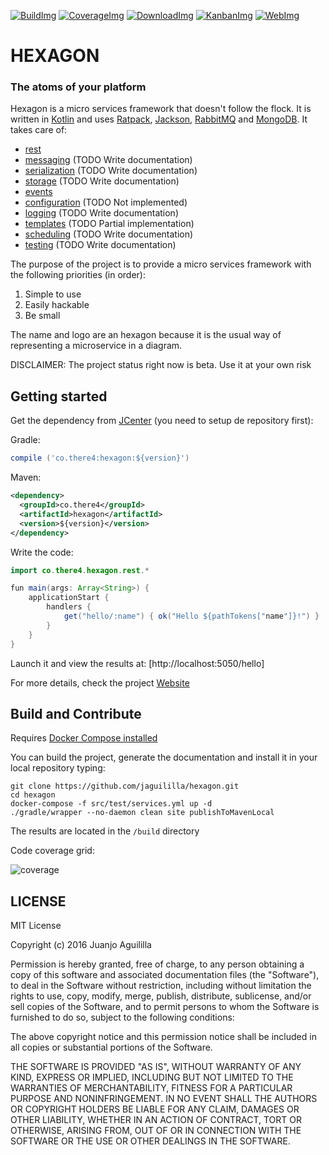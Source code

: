 [![BuildImg]][Build] [![CoverageImg]][Coverage]
[![DownloadImg]][Download] [![KanbanImg]][Kanban]
[![WebImg]][Web]

[BuildImg]: https://travis-ci.org/jaguililla/hexagon.svg?branch=master
[Build]: https://travis-ci.org/jaguililla/hexagon

[CoverageImg]: https://codecov.io/gh/jaguililla/hexagon/branch/master/graph/badge.svg
[Coverage]: https://codecov.io/gh/jaguililla/hexagon

[DownloadImg]: https://img.shields.io/bintray/v/jamming/maven/Hexagon.svg
[Download]: https://bintray.com/jamming/maven/Hexagon/_latestVersion

[KanbanImg]: https://img.shields.io/badge/kanban-huboard-blue.svg
[Kanban]: https://huboard.com/jaguililla/hexagon

[WebImg]: https://img.shields.io/badge/web-there4.co%2Fhexagon-blue.svg
[Web]: http://there4.co/hexagon

HEXAGON
=======
### The atoms of your platform

Hexagon is a micro services framework that doesn't follow the flock. It is written in [Kotlin] and
uses [Ratpack], [Jackson], [RabbitMQ] and [MongoDB]. It takes care of:

* [rest](http://there4.co/hexagon/rest.html)
* [messaging](http://there4.co/hexagon/messaging.html) (TODO Write documentation)
* [serialization](http://there4.co/hexagon/serialization.html) (TODO Write documentation)
* [storage](http://there4.co/hexagon/storage.html) (TODO Write documentation)
* [events](http://there4.co/hexagon/events.html)
* [configuration](http://there4.co/hexagon/configuration.html) (TODO Not implemented)
* [logging](http://there4.co/hexagon/logging.html) (TODO Write documentation)
* [templates](http://there4.co/hexagon/templates.html) (TODO Partial implementation)
* [scheduling](http://there4.co/hexagon/scheduling.html) (TODO Write documentation)
* [testing](http://there4.co/hexagon/testing.html) (TODO Write documentation)

The purpose of the project is to provide a micro services framework with the following priorities
(in order):

1. Simple to use
2. Easily hackable
3. Be small

The name and logo are an hexagon because it is the usual way of representing a microservice in a
diagram.

DISCLAIMER: The project status right now is beta. Use it at your own risk

[Kotlin]: http://kotlinlang.org
[Ratpack]: http://ratpack.io
[Jackson]: http://wiki.fasterxml.com/JacksonHome
[RabbitMQ]: http://www.rabbitmq.com
[MongoDB]: https://www.mongodb.com

## Getting started

Get the dependency from [JCenter][JCenter] (you need to setup de repository first):

Gradle:

```groovy
compile ('co.there4:hexagon:${version}')
```

Maven:

```xml
<dependency>
  <groupId>co.there4</groupId>
  <artifactId>hexagon</artifactId>
  <version>${version}</version>
</dependency>
```

[JCenter]: https://bintray.com/jamming/maven/Hexagon

Write the code:

```java
import co.there4.hexagon.rest.*

fun main(args: Array<String>) {
    applicationStart {
        handlers {
            get("hello/:name") { ok("Hello ${pathTokens["name"]}!") }
        }
    }
}
```

Launch it and view the results at: [http://localhost:5050/hello]

For more details, check the project [Website](http://there4.co/hexagon)

## Build and Contribute

Requires [Docker Compose installed](https://docs.docker.com/compose/install)

You can build the project, generate the documentation and install it in your local repository
typing:

    git clone https://github.com/jaguililla/hexagon.git
    cd hexagon
    docker-compose -f src/test/services.yml up -d
    ./gradle/wrapper --no-daemon clean site publishToMavenLocal

The results are located in the `/build` directory

Code coverage grid:

![coverage](https://codecov.io/gh/jaguililla/hexagon/branch/master/graphs/tree.svg)


LICENSE
-------

MIT License

Copyright (c) 2016 Juanjo Aguililla

Permission is hereby granted, free of charge, to any person obtaining a copy
of this software and associated documentation files (the "Software"), to deal
in the Software without restriction, including without limitation the rights
to use, copy, modify, merge, publish, distribute, sublicense, and/or sell
copies of the Software, and to permit persons to whom the Software is
furnished to do so, subject to the following conditions:

The above copyright notice and this permission notice shall be included in all
copies or substantial portions of the Software.

THE SOFTWARE IS PROVIDED "AS IS", WITHOUT WARRANTY OF ANY KIND, EXPRESS OR
IMPLIED, INCLUDING BUT NOT LIMITED TO THE WARRANTIES OF MERCHANTABILITY,
FITNESS FOR A PARTICULAR PURPOSE AND NONINFRINGEMENT. IN NO EVENT SHALL THE
AUTHORS OR COPYRIGHT HOLDERS BE LIABLE FOR ANY CLAIM, DAMAGES OR OTHER
LIABILITY, WHETHER IN AN ACTION OF CONTRACT, TORT OR OTHERWISE, ARISING FROM,
OUT OF OR IN CONNECTION WITH THE SOFTWARE OR THE USE OR OTHER DEALINGS IN THE
SOFTWARE.
